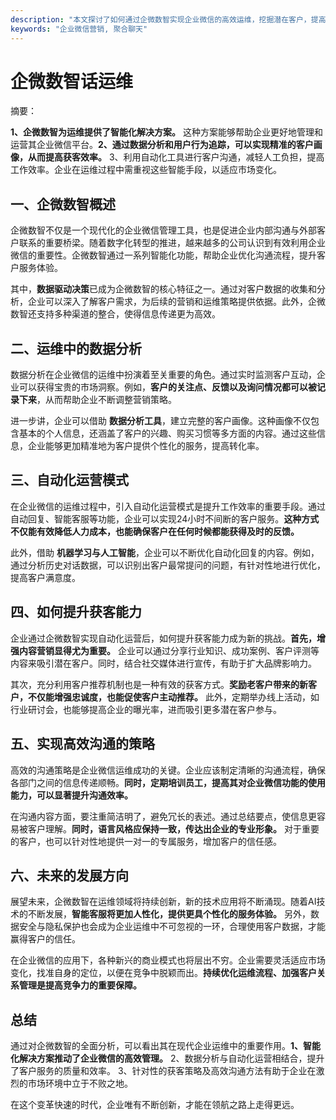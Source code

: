 ```yaml
---
description: "本文探讨了如何通过企微数智实现企业微信的高效运维，挖掘潜在客户，提高市场竞争力。"
keywords: "企业微信营销, 聚合聊天"
---
```

# 企微数智话运维

摘要：

**1、企微数智为运维提供了智能化解决方案。** 这种方案能够帮助企业更好地管理和运营其企业微信平台。**2、通过数据分析和用户行为追踪，可以实现精准的客户画像，从而提高获客效率。** 3、利用自动化工具进行客户沟通，减轻人工负担，提高工作效率。企业在运维过程中需重视这些智能手段，以适应市场变化。

## 一、企微数智概述

企微数智不仅是一个现代化的企业微信管理工具，也是促进企业内部沟通与外部客户联系的重要桥梁。随着数字化转型的推进，越来越多的公司认识到有效利用企业微信的重要性。企微数智通过一系列智能化功能，帮助企业优化沟通流程，提升客户服务体验。

其中，**数据驱动决策**已成为企微数智的核心特征之一。通过对客户数据的收集和分析，企业可以深入了解客户需求，为后续的营销和运维策略提供依据。此外，企微数智还支持多种渠道的整合，使得信息传递更为高效。

## 二、运维中的数据分析

数据分析在企业微信的运维中扮演着至关重要的角色。通过实时监测客户互动，企业可以获得宝贵的市场洞察。例如，**客户的关注点、反馈以及询问情况都可以被记录下来**，从而帮助企业不断调整营销策略。

进一步讲，企业可以借助 **数据分析工具**，建立完整的客户画像。这种画像不仅包含基本的个人信息，还涵盖了客户的兴趣、购买习惯等多方面的内容。通过这些信息，企业能够更加精准地为客户提供个性化的服务，提高转化率。

## 三、自动化运营模式

在企业微信的运维过程中，引入自动化运营模式是提升工作效率的重要手段。通过自动回复、智能客服等功能，企业可以实现24小时不间断的客户服务。**这种方式不仅能有效降低人力成本，也能确保客户在任何时候都能获得及时的反馈。**

此外，借助 **机器学习与人工智能**，企业可以不断优化自动化回复的内容。例如，通过分析历史对话数据，可以识别出客户最常提问的问题，有针对性地进行优化，提高客户满意度。

## 四、如何提升获客能力

企业通过企微数智实现自动化运营后，如何提升获客能力成为新的挑战。**首先，增强内容营销显得尤为重要。** 企业可以通过分享行业知识、成功案例、客户评测等内容来吸引潜在客户。同时，结合社交媒体进行宣传，有助于扩大品牌影响力。

其次，充分利用客户推荐机制也是一种有效的获客方式。**奖励老客户带来的新客户，不仅能增强忠诚度，也能促使客户主动推荐。** 此外，定期举办线上活动，如行业研讨会，也能够提高企业的曝光率，进而吸引更多潜在客户参与。

## 五、实现高效沟通的策略

高效的沟通策略是企业微信运维成功的关键。企业应该制定清晰的沟通流程，确保各部门之间的信息传递顺畅。**同时，定期培训员工，提高其对企业微信功能的使用能力，可以显著提升沟通效率。**

在沟通内容方面，要注重简洁明了，避免冗长的表述。通过总结要点，使信息更容易被客户理解。**同时，语言风格应保持一致，传达出企业的专业形象。** 对于重要的客户，也可以针对性地提供一对一的专属服务，增加客户的信任感。

## 六、未来的发展方向

展望未来，企微数智在运维领域将持续创新，新的技术应用将不断涌现。随着AI技术的不断发展，**智能客服将更加人性化，提供更具个性化的服务体验。** 另外，数据安全与隐私保护也会成为企业运维中不可忽视的一环，合理使用客户数据，才能赢得客户的信任。

在企业微信的应用下，各种新兴的商业模式也将层出不穷。企业需要灵活适应市场变化，找准自身的定位，以便在竞争中脱颖而出。**持续优化运维流程、加强客户关系管理是提高竞争力的重要保障。**

## 总结

通过对企微数智的全面分析，可以看出其在现代企业运维中的重要作用。**1、智能化解决方案推动了企业微信的高效管理。** 2、数据分析与自动化运营相结合，提升了客户服务的质量和效率。 3、针对性的获客策略及高效沟通方法有助于企业在激烈的市场环境中立于不败之地。

在这个变革快速的时代，企业唯有不断创新，才能在领航之路上走得更远。
